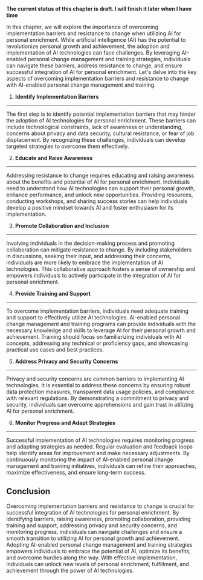 **The current status of this chapter is draft. I will finish it later when I have time**

In this chapter, we will explore the importance of overcoming implementation barriers and resistance to change when utilizing AI for personal enrichment. While artificial intelligence (AI) has the potential to revolutionize personal growth and achievement, the adoption and implementation of AI technologies can face challenges. By leveraging AI-enabled personal change management and training strategies, individuals can navigate these barriers, address resistance to change, and ensure successful integration of AI for personal enrichment. Let's delve into the key aspects of overcoming implementation barriers and resistance to change with AI-enabled personal change management and training.

1. **Identify Implementation Barriers**
---------------------------------------

The first step is to identify potential implementation barriers that may hinder the adoption of AI technologies for personal enrichment. These barriers can include technological constraints, lack of awareness or understanding, concerns about privacy and data security, cultural resistance, or fear of job displacement. By recognizing these challenges, individuals can develop targeted strategies to overcome them effectively.

2. **Educate and Raise Awareness**
----------------------------------

Addressing resistance to change requires educating and raising awareness about the benefits and potential of AI for personal enrichment. Individuals need to understand how AI technologies can support their personal growth, enhance performance, and unlock new opportunities. Providing resources, conducting workshops, and sharing success stories can help individuals develop a positive mindset towards AI and foster enthusiasm for its implementation.

3. **Promote Collaboration and Inclusion**
------------------------------------------

Involving individuals in the decision-making process and promoting collaboration can mitigate resistance to change. By including stakeholders in discussions, seeking their input, and addressing their concerns, individuals are more likely to embrace the implementation of AI technologies. This collaborative approach fosters a sense of ownership and empowers individuals to actively participate in the integration of AI for personal enrichment.

4. **Provide Training and Support**
-----------------------------------

To overcome implementation barriers, individuals need adequate training and support to effectively utilize AI technologies. AI-enabled personal change management and training programs can provide individuals with the necessary knowledge and skills to leverage AI for their personal growth and achievement. Training should focus on familiarizing individuals with AI concepts, addressing any technical or proficiency gaps, and showcasing practical use cases and best practices.

5. **Address Privacy and Security Concerns**
--------------------------------------------

Privacy and security concerns are common barriers to implementing AI technologies. It is essential to address these concerns by ensuring robust data protection measures, transparent data usage policies, and compliance with relevant regulations. By demonstrating a commitment to privacy and security, individuals can overcome apprehensions and gain trust in utilizing AI for personal enrichment.

6. **Monitor Progress and Adapt Strategies**
--------------------------------------------

Successful implementation of AI technologies requires monitoring progress and adapting strategies as needed. Regular evaluation and feedback loops help identify areas for improvement and make necessary adjustments. By continuously monitoring the impact of AI-enabled personal change management and training initiatives, individuals can refine their approaches, maximize effectiveness, and ensure long-term success.

Conclusion
----------

Overcoming implementation barriers and resistance to change is crucial for successful integration of AI technologies for personal enrichment. By identifying barriers, raising awareness, promoting collaboration, providing training and support, addressing privacy and security concerns, and monitoring progress, individuals can navigate challenges and ensure a smooth transition to utilizing AI for personal growth and achievement. Adopting AI-enabled personal change management and training strategies empowers individuals to embrace the potential of AI, optimize its benefits, and overcome hurdles along the way. With effective implementation, individuals can unlock new levels of personal enrichment, fulfillment, and achievement through the power of AI technologies.
